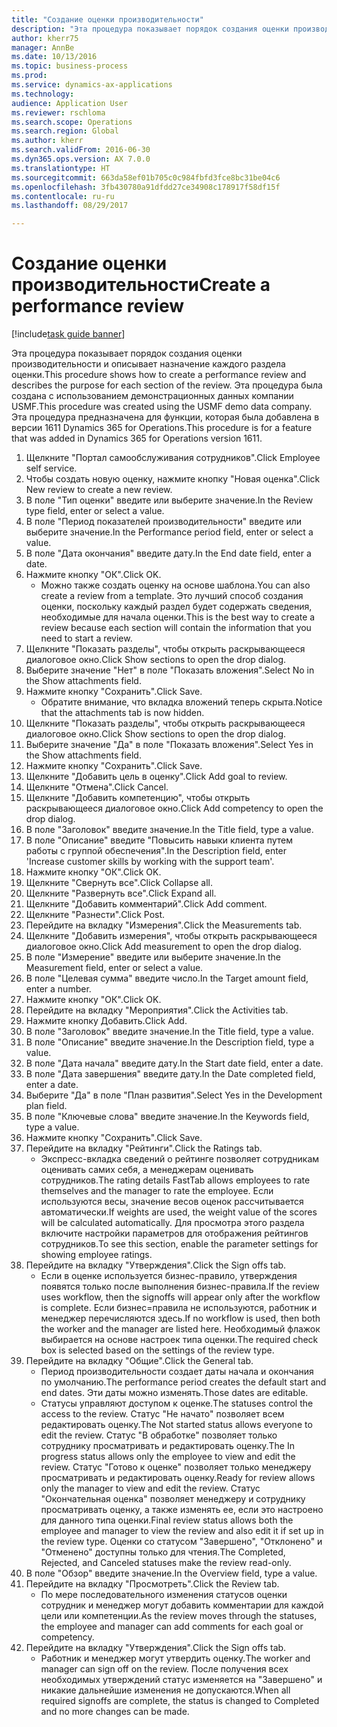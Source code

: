 ```yaml
--- 
title: "Создание оценки производительности"
description: "Эта процедура показывает порядок создания оценки производительности и описывает назначение каждого раздела оценки."
author: kherr75
manager: AnnBe
ms.date: 10/13/2016
ms.topic: business-process
ms.prod: 
ms.service: dynamics-ax-applications
ms.technology: 
audience: Application User
ms.reviewer: rschloma
ms.search.scope: Operations
ms.search.region: Global
ms.author: kherr
ms.search.validFrom: 2016-06-30
ms.dyn365.ops.version: AX 7.0.0
ms.translationtype: HT
ms.sourcegitcommit: 663da58ef01b705c0c984fbfd3fce8bc31be04c6
ms.openlocfilehash: 3fb430780a91dfdd27ce34908c178917f58df15f
ms.contentlocale: ru-ru
ms.lasthandoff: 08/29/2017

---
```

# <a name="create-a-performance-review"></a><span data-ttu-id="c3e76-103">Создание оценки производительности</span><span class="sxs-lookup"><span data-stu-id="c3e76-103">Create a performance review</span></span>

[!include[task guide banner](../../includes/task-guide-banner.md)]

<span data-ttu-id="c3e76-104">Эта процедура показывает порядок создания оценки производительности и описывает назначение каждого раздела оценки.</span><span class="sxs-lookup"><span data-stu-id="c3e76-104">This procedure shows how to create a performance review and describes the purpose for each section of the review.</span></span> <span data-ttu-id="c3e76-105">Эта процедура была создана с использованием демонстрационных данных компании USMF.</span><span class="sxs-lookup"><span data-stu-id="c3e76-105">This procedure was created using the USMF demo data company.</span></span> <span data-ttu-id="c3e76-106">Эта процедура предназначена для функции, которая была добавлена в версии 1611 Dynamics 365 for Operations.</span><span class="sxs-lookup"><span data-stu-id="c3e76-106">This procedure is for a feature that was added in Dynamics 365 for Operations version 1611.</span></span>

1. <span data-ttu-id="c3e76-107">Щелкните "Портал самообслуживания сотрудников".</span><span class="sxs-lookup"><span data-stu-id="c3e76-107">Click Employee self service.</span></span>
2. <span data-ttu-id="c3e76-108">Чтобы создать новую оценку, нажмите кнопку "Новая оценка".</span><span class="sxs-lookup"><span data-stu-id="c3e76-108">Click New review to create a new review.</span></span>
3. <span data-ttu-id="c3e76-109">В поле "Тип оценки" введите или выберите значение.</span><span class="sxs-lookup"><span data-stu-id="c3e76-109">In the Review type field, enter or select a value.</span></span>
4. <span data-ttu-id="c3e76-110">В поле "Период показателей производительности" введите или выберите значение.</span><span class="sxs-lookup"><span data-stu-id="c3e76-110">In the Performance period field, enter or select a value.</span></span>
5. <span data-ttu-id="c3e76-111">В поле "Дата окончания" введите дату.</span><span class="sxs-lookup"><span data-stu-id="c3e76-111">In the End date field, enter a date.</span></span>
6. <span data-ttu-id="c3e76-112">Нажмите кнопку "OК".</span><span class="sxs-lookup"><span data-stu-id="c3e76-112">Click OK.</span></span>
    * <span data-ttu-id="c3e76-113">Можно также создать оценку на основе шаблона.</span><span class="sxs-lookup"><span data-stu-id="c3e76-113">You can also create a review from a template.</span></span> <span data-ttu-id="c3e76-114">Это лучший способ создания оценки, поскольку каждый раздел будет содержать сведения, необходимые для начала оценки.</span><span class="sxs-lookup"><span data-stu-id="c3e76-114">This is the best way to create a review because each section will contain the information that you need to start a review.</span></span>  
7. <span data-ttu-id="c3e76-115">Щелкните "Показать разделы", чтобы открыть раскрывающееся диалоговое окно.</span><span class="sxs-lookup"><span data-stu-id="c3e76-115">Click Show sections to open the drop dialog.</span></span>
8. <span data-ttu-id="c3e76-116">Выберите значение "Нет" в поле "Показать вложения".</span><span class="sxs-lookup"><span data-stu-id="c3e76-116">Select No in the Show attachments field.</span></span>
9. <span data-ttu-id="c3e76-117">Нажмите кнопку "Сохранить".</span><span class="sxs-lookup"><span data-stu-id="c3e76-117">Click Save.</span></span>
    * <span data-ttu-id="c3e76-118">Обратите внимание, что вкладка вложений теперь скрыта.</span><span class="sxs-lookup"><span data-stu-id="c3e76-118">Notice that the attachments tab is now hidden.</span></span>  
10. <span data-ttu-id="c3e76-119">Щелкните "Показать разделы", чтобы открыть раскрывающееся диалоговое окно.</span><span class="sxs-lookup"><span data-stu-id="c3e76-119">Click Show sections to open the drop dialog.</span></span>
11. <span data-ttu-id="c3e76-120">Выберите значение "Да" в поле "Показать вложения".</span><span class="sxs-lookup"><span data-stu-id="c3e76-120">Select Yes in the Show attachments field.</span></span>
12. <span data-ttu-id="c3e76-121">Нажмите кнопку "Сохранить".</span><span class="sxs-lookup"><span data-stu-id="c3e76-121">Click Save.</span></span>
13. <span data-ttu-id="c3e76-122">Щелкните "Добавить цель в оценку".</span><span class="sxs-lookup"><span data-stu-id="c3e76-122">Click Add goal to review.</span></span>
14. <span data-ttu-id="c3e76-123">Щелкните "Отмена".</span><span class="sxs-lookup"><span data-stu-id="c3e76-123">Click Cancel.</span></span>
15. <span data-ttu-id="c3e76-124">Щелкните "Добавить компетенцию", чтобы открыть раскрывающееся диалоговое окно.</span><span class="sxs-lookup"><span data-stu-id="c3e76-124">Click Add competency to open the drop dialog.</span></span>
16. <span data-ttu-id="c3e76-125">В поле "Заголовок" введите значение.</span><span class="sxs-lookup"><span data-stu-id="c3e76-125">In the Title field, type a value.</span></span>
17. <span data-ttu-id="c3e76-126">В поле "Описание" введите "Повысить навыки клиента путем работы с группой обеспечения".</span><span class="sxs-lookup"><span data-stu-id="c3e76-126">In the Description field, enter 'Increase customer skills by working with the support team'.</span></span>
18. <span data-ttu-id="c3e76-127">Нажмите кнопку "OК".</span><span class="sxs-lookup"><span data-stu-id="c3e76-127">Click OK.</span></span>
19. <span data-ttu-id="c3e76-128">Щелкните "Свернуть все".</span><span class="sxs-lookup"><span data-stu-id="c3e76-128">Click Collapse all.</span></span>
20. <span data-ttu-id="c3e76-129">Щелкните "Развернуть все".</span><span class="sxs-lookup"><span data-stu-id="c3e76-129">Click Expand all.</span></span>
21. <span data-ttu-id="c3e76-130">Щелкните "Добавить комментарий".</span><span class="sxs-lookup"><span data-stu-id="c3e76-130">Click Add comment.</span></span>
22. <span data-ttu-id="c3e76-131">Щелкните "Разнести".</span><span class="sxs-lookup"><span data-stu-id="c3e76-131">Click Post.</span></span>
23. <span data-ttu-id="c3e76-132">Перейдите на вкладку "Измерения".</span><span class="sxs-lookup"><span data-stu-id="c3e76-132">Click the Measurements tab.</span></span>
24. <span data-ttu-id="c3e76-133">Щелкните "Добавить измерения", чтобы открыть раскрывающееся диалоговое окно.</span><span class="sxs-lookup"><span data-stu-id="c3e76-133">Click Add measurement to open the drop dialog.</span></span>
25. <span data-ttu-id="c3e76-134">В поле "Измерение" введите или выберите значение.</span><span class="sxs-lookup"><span data-stu-id="c3e76-134">In the Measurement field, enter or select a value.</span></span>
26. <span data-ttu-id="c3e76-135">В поле "Целевая сумма" введите число.</span><span class="sxs-lookup"><span data-stu-id="c3e76-135">In the Target amount field, enter a number.</span></span>
27. <span data-ttu-id="c3e76-136">Нажмите кнопку "OК".</span><span class="sxs-lookup"><span data-stu-id="c3e76-136">Click OK.</span></span>
28. <span data-ttu-id="c3e76-137">Перейдите на вкладку "Мероприятия".</span><span class="sxs-lookup"><span data-stu-id="c3e76-137">Click the Activities tab.</span></span>
29. <span data-ttu-id="c3e76-138">Нажмите кнопку Добавить.</span><span class="sxs-lookup"><span data-stu-id="c3e76-138">Click Add.</span></span>
30. <span data-ttu-id="c3e76-139">В поле "Заголовок" введите значение.</span><span class="sxs-lookup"><span data-stu-id="c3e76-139">In the Title field, type a value.</span></span>
31. <span data-ttu-id="c3e76-140">В поле "Описание" введите значение.</span><span class="sxs-lookup"><span data-stu-id="c3e76-140">In the Description field, type a value.</span></span>
32. <span data-ttu-id="c3e76-141">В поле "Дата начала" введите дату.</span><span class="sxs-lookup"><span data-stu-id="c3e76-141">In the Start date field, enter a date.</span></span>
33. <span data-ttu-id="c3e76-142">В поле "Дата завершения" введите дату.</span><span class="sxs-lookup"><span data-stu-id="c3e76-142">In the Date completed field, enter a date.</span></span>
34. <span data-ttu-id="c3e76-143">Выберите "Да" в поле "План развития".</span><span class="sxs-lookup"><span data-stu-id="c3e76-143">Select Yes in the Development plan field.</span></span>
35. <span data-ttu-id="c3e76-144">В поле "Ключевые слова" введите значение.</span><span class="sxs-lookup"><span data-stu-id="c3e76-144">In the Keywords field, type a value.</span></span>
36. <span data-ttu-id="c3e76-145">Нажмите кнопку "Сохранить".</span><span class="sxs-lookup"><span data-stu-id="c3e76-145">Click Save.</span></span>
37. <span data-ttu-id="c3e76-146">Перейдите на вкладку "Рейтинги".</span><span class="sxs-lookup"><span data-stu-id="c3e76-146">Click the Ratings tab.</span></span>
    * <span data-ttu-id="c3e76-147">Экспресс-вкладка сведений о рейтинге позволяет сотрудникам оценивать самих себя, а менеджерам оценивать сотрудников.</span><span class="sxs-lookup"><span data-stu-id="c3e76-147">The rating details FastTab allows employees to rate themselves and the manager to rate the employee.</span></span> <span data-ttu-id="c3e76-148">Если используются весы, значение весов оценок рассчитывается автоматически.</span><span class="sxs-lookup"><span data-stu-id="c3e76-148">If weights are used, the weight value of the scores will be calculated automatically.</span></span>    <span data-ttu-id="c3e76-149">Для просмотра этого раздела включите настройки параметров для отображения рейтингов сотрудников.</span><span class="sxs-lookup"><span data-stu-id="c3e76-149">To see this section, enable the parameter settings for showing employee ratings.</span></span>  
38. <span data-ttu-id="c3e76-150">Перейдите на вкладку "Утверждения".</span><span class="sxs-lookup"><span data-stu-id="c3e76-150">Click the Sign offs tab.</span></span>
    * <span data-ttu-id="c3e76-151">Если в оценке используется бизнес-правило, утверждения появятся только после выполнения бизнес-правила.</span><span class="sxs-lookup"><span data-stu-id="c3e76-151">If the review uses workflow, then the signoffs will appear only after the workflow is complete.</span></span> <span data-ttu-id="c3e76-152">Если бизнес=правила не используются, работник и менеджер перечисляются здесь.</span><span class="sxs-lookup"><span data-stu-id="c3e76-152">If no workflow is used, then both the worker and the manager are listed here.</span></span> <span data-ttu-id="c3e76-153">Необходимый флажок выбирается на основе настроек типа оценки.</span><span class="sxs-lookup"><span data-stu-id="c3e76-153">The required check box is selected based on the settings of the review type.</span></span>  
39. <span data-ttu-id="c3e76-154">Перейдите на вкладку "Общие".</span><span class="sxs-lookup"><span data-stu-id="c3e76-154">Click the General tab.</span></span>
    * <span data-ttu-id="c3e76-155">Период производительности создает даты начала и окончания по умолчанию.</span><span class="sxs-lookup"><span data-stu-id="c3e76-155">The performance period creates the default start and end dates.</span></span> <span data-ttu-id="c3e76-156">Эти даты можно изменять.</span><span class="sxs-lookup"><span data-stu-id="c3e76-156">Those dates are editable.</span></span>  
    * <span data-ttu-id="c3e76-157">Статусы управляют доступом к оценке.</span><span class="sxs-lookup"><span data-stu-id="c3e76-157">The statuses control the access to the review.</span></span> <span data-ttu-id="c3e76-158">Статус "Не начато" позволяет всем редактировать оценку.</span><span class="sxs-lookup"><span data-stu-id="c3e76-158">The Not started status allows everyone to edit the review.</span></span> <span data-ttu-id="c3e76-159">Статус "В обработке" позволяет только сотруднику просматривать и редактировать оценку.</span><span class="sxs-lookup"><span data-stu-id="c3e76-159">The In progress status allows only the employee to view and edit the review.</span></span> <span data-ttu-id="c3e76-160">Статус "Готово к оценке" позволяет только менеджеру просматривать и редактировать оценку.</span><span class="sxs-lookup"><span data-stu-id="c3e76-160">Ready for review allows only the manager to view and edit the review.</span></span> <span data-ttu-id="c3e76-161">Статус "Окончательная оценка" позволяет менеджеру и сотруднику просматривать оценку, а также изменять ее, если это настроено для данного типа оценки.</span><span class="sxs-lookup"><span data-stu-id="c3e76-161">Final review status allows both the employee and manager to view the review and also edit it if set up in the review type.</span></span> <span data-ttu-id="c3e76-162">Оценки со статусом "Завершено", "Отклонено" и "Отменено" доступны только для чтения.</span><span class="sxs-lookup"><span data-stu-id="c3e76-162">The Completed, Rejected, and Canceled statuses make the review read-only.</span></span>  
40. <span data-ttu-id="c3e76-163">В поле "Обзор" введите значение.</span><span class="sxs-lookup"><span data-stu-id="c3e76-163">In the Overview field, type a value.</span></span>
41. <span data-ttu-id="c3e76-164">Перейдите на вкладку "Просмотреть".</span><span class="sxs-lookup"><span data-stu-id="c3e76-164">Click the Review tab.</span></span>
    * <span data-ttu-id="c3e76-165">По мере последовательного изменения статусов оценки сотрудник и менеджер могут добавить комментарии для каждой цели или компетенции.</span><span class="sxs-lookup"><span data-stu-id="c3e76-165">As the review moves through the statuses, the employee and manager can add comments for each goal or competency.</span></span>  
42. <span data-ttu-id="c3e76-166">Перейдите на вкладку "Утверждения".</span><span class="sxs-lookup"><span data-stu-id="c3e76-166">Click the Sign offs tab.</span></span>
    * <span data-ttu-id="c3e76-167">Работник и менеджер могут утвердить оценку.</span><span class="sxs-lookup"><span data-stu-id="c3e76-167">The worker and manager can sign off on the review.</span></span> <span data-ttu-id="c3e76-168">После получения всех необходимых утверждений статус изменяется на "Завершено" и никакие дальнейшие изменения не допускаются.</span><span class="sxs-lookup"><span data-stu-id="c3e76-168">When all required signoffs are complete, the status is changed to Completed and no more changes can be made.</span></span>  


